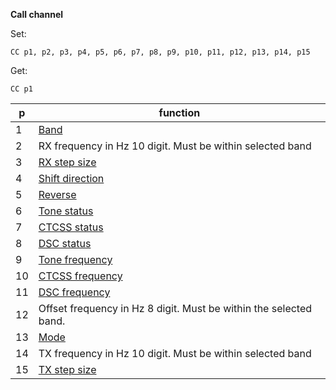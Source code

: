 __Call channel__

Set:

	CC p1, p2, p3, p4, p5, p6, p7, p8, p9, p10, p11, p12, p13, p14, p15

Get:

	CC p1

|p|function|
|---|---|
|1|[Band](/tables/band.md)
|2|RX frequency in Hz 10 digit. Must be within selected band
|3|[RX step size](/tables/step_size.md)
|4|[Shift direction](/tables/shift.md)
|5|[Reverse](/tables/status.md)
|6|[Tone status](/tables/status.md)
|7|[CTCSS status](/tables/status.md)
|8|[DSC status](/tables/status.md)
|9|[Tone frequency](/tables/tone_ctcss.md)
|10|[CTCSS frequency](/tables/tone_ctcss.md)
|11|[DSC frequency](/tables/DCS.md)
|12|Offset frequency in Hz 8 digit. Must be within the selected band.
|13|[Mode](/tables/mode.md)
|14|TX frequency in Hz 10 digit. Must be within selected band
|15|[TX step size](/tables/step_size.md)
